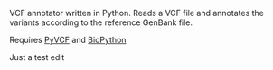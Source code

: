 VCF annotator written in Python. Reads a VCF file and annotates the variants according to the reference GenBank file.

Requires [PyVCF](https://github.com/jamescasbon/PyVCF) and [BioPython](http://biopython.org/)

Just a test edit
  
